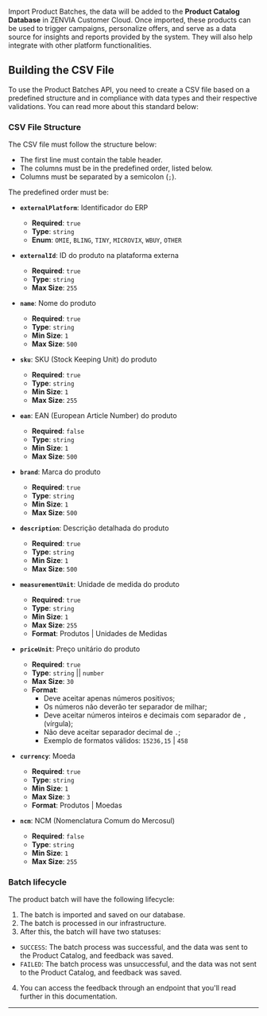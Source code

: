 Import Product Batches, the data will be added to the **Product Catalog Database** in ZENVIA Customer Cloud. Once imported, these products can be used to trigger campaigns, personalize offers, and serve as a data source for insights and reports provided by the system. They will also help integrate with other platform functionalities.


## Building the CSV File


To use the Product Batches API, you need to create a CSV file based on a predefined structure and in compliance with data types and their respective validations. You can read more about this standard below:


### CSV File Structure


The CSV file must follow the structure below:


- The first line must contain the table header.
- The columns must be in the predefined order, listed below.
- Columns must be separated by a semicolon (`;`).


The predefined order must be:


- **`externalPlatform`**: Identificador do ERP
  - **Required**: `true`
  - **Type**: `string`
  - **Enum**: `OMIE`, `BLING`, `TINY`, `MICROVIX`, `WBUY`, `OTHER`

- **`externalId`**: ID do produto na plataforma externa
  - **Required**: `true`
  - **Type**: `string`
  - **Max Size**: `255`

- **`name`**: Nome do produto
  - **Required**: `true`
  - **Type**: `string`
  - **Min Size**: `1`
  - **Max Size**: `500`

- **`sku`**: SKU (Stock Keeping Unit) do produto
  - **Required**: `true`
  - **Type**: `string`
  - **Min Size**: `1`
  - **Max Size**: `255`

- **`ean`**: EAN (European Article Number) do produto
  - **Required**: `false`
  - **Type**: `string`
  - **Min Size**: `1`
  - **Max Size**: `500`

- **`brand`**: Marca do produto
  - **Required**: `true`
  - **Type**: `string`
  - **Min Size**: `1`
  - **Max Size**: `500`

- **`description`**: Descrição detalhada do produto
  - **Required**: `true`
  - **Type**: `string`
  - **Min Size**: `1`
  - **Max Size**: `500`

- **`measurementUnit`**: Unidade de medida do produto
  - **Required**: `true`
  - **Type**: `string`
  - **Min Size**: `1`
  - **Max Size**: `255`
  - **Format**: Produtos | Unidades de Medidas

- **`priceUnit`**: Preço unitário do produto
  - **Required**: `true`
  - **Type**: `string` || `number`
  - **Max Size**: `30`
  - **Format**:
    - Deve aceitar apenas números positivos;
    - Os números não deverão ter separador de milhar;
    - Deve aceitar números inteiros e decimais com separador de `,` (vírgula);
    - Não deve aceitar separador decimal de `.`;
    - Exemplo de formatos válidos: `15236,15` | `458`

- **`currency`**: Moeda
  - **Required**: `true`
  - **Type**: `string`
  - **Min Size**: `1`
  - **Max Size**: `3`
  - **Format**: Produtos | Moedas

- **`ncm`**: NCM (Nomenclatura Comum do Mercosul)
  - **Required**: `false`
  - **Type**: `string`
  - **Min Size**: `1`
  - **Max Size**: `255`


### Batch lifecycle


The product batch will have the following lifecycle:


1. The batch is imported and saved on our database.
2. The batch is processed in our infrastructure.
3. After this, the batch will have two statuses:


- `SUCCESS`: The batch process was successful, and the data was sent to the Product Catalog, and feedback was saved.
- `FAILED`: The batch process was unsuccessful, and the data was not sent to the Product Catalog, and feedback was saved.


4. You can access the feedback through an endpoint that you'll read further in this documentation.

---